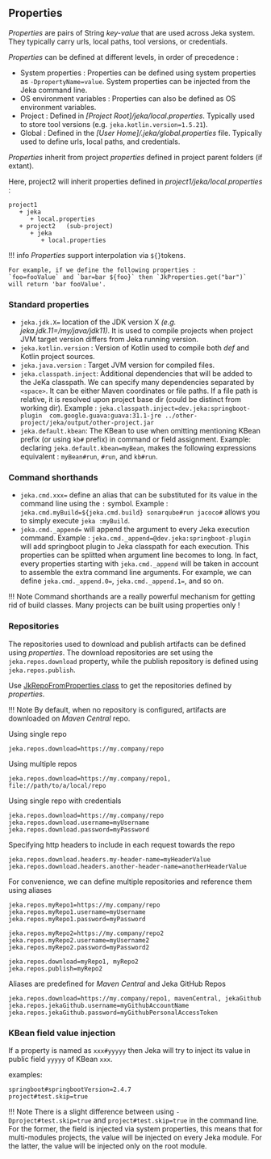 ## Properties

_Properties_ are pairs of String  _key-value_ that are used across Jeka system. They typically carry urls, local paths,
tool versions, or credentials. 

_Properties_ can be defined at different levels, in order of precedence :

* System properties : Properties can be defined using system properties as `-DpropertyName=value`. System properties can
  be injected from the Jeka command line.
* OS environment variables : Properties can also be defined as OS environment variables.
* Project : Defined in _[Project Root]/jeka/local.properties_. Typically used to store tool versions (e.g. `jeka.kotlin.version=1.5.21`).
* Global : Defined in the _[User Home]/.jeka/global.properties_ file. Typically used to define urls, local paths, and credentials.


_Properties_ inherit from project _properties_ defined in project parent folders (if extant). 

Here, project2 will inherit properties defined in _project1/jeka/local.properties_ :
```
project1
   + jeka
      + local.properties
   + project2   (sub-project)
      + jeka
         + local.properties
```

!!! info
    _Properties_ support interpolation via `${}`tokens. 
    
    For example, if we define the following properties :
    `foo=fooValue` and `bar=bar ${foo}` then `JkProperties.get("bar")` will return 'bar fooValue'.

### Standard properties

* `jeka.jdk.X=` location of the JDK version X _(e.g. jeka.jdk.11=/my/java/jdk11)_. It is used to compile projects when 
  project JVM target version differs from Jeka running version.
* `jeka.kotlin.version` : Version of Kotlin used to compile both _def_ and Kotlin project sources.
* `jeka.java.version` :  Target JVM version for compiled files.
* `jeka.classpath.inject`: Additional dependencies that will be added to the JeKa classpath. 
   We can specify many dependencies separated by `<space>`.
   It can be either Maven coordinates or file paths. If a file path is relative, it is resolved 
   upon project base dir (could be distinct from working dir).
   Example : `jeka.classpath.inject=dev.jeka:springboot-plugin  com.google.guava:guava:31.1-jre ../other-project/jeka/output/other-project.jar`
* `jeka.default.kbean`: The KBean to use when omitting mentioning KBean prefix (or using `kb#` prefix) in command or field assignment.
   Example: declaring `jeka.default.kbean=myBean`, makes the following expressions equivalent : `myBean#run`, `#run`, and `kb#run`.

### Command shorthands

* `jeka.cmd.xxx=` define an alias that can be substituted for its value in the command line using the `:` symbol.
    Example : `jeka.cmd.myBuild=${jeka.cmd.build} sonarqube#run jacoco#` allows you to simply execute `jeka :myBuild`.
*  `jeka.cmd._append=` will append the argument to every Jeka execution command.
   Example : `jeka.cmd._append=@dev.jeka:springboot-plugin` will add springboot plugin to Jeka classpath for each execution.
   This properties can be splitted when argument line becomes to long. In fact, every properties starting with `jeka.cmd._append` will 
   be taken in account to assemble the extra command line arguments. For example, we can define `jeka.cmd._append.0=`, `jeka.cmd._append.1=`, and so on.

!!! Note
    Command shorthands are a really powerful mechanism for getting rid of build classes.
    Many projects can be built using properties only !

### Repositories

The repositories used to download and publish artifacts can be defined using _properties_.
The download repositories are set using the `jeka.repos.download` property, while the publish repository is defined using `jeka.repos.publish`.

Use [JkRepoFromProperties class](https://github.com/jeka-dev/jeka/blob/master/dev.jeka.core/src/main/java/dev/jeka/core/api/depmanagement/JkRepoFromProperties.java)
to get the repositories defined by _properties_.

!!! Note
    By default, when no repository is configured, artifacts are downloaded on _Maven Central_ repo.

Using single repo
```
jeka.repos.download=https://my.company/repo
```

Using multiple repos
```
jeka.repos.download=https://my.company/repo1, file://path/to/a/local/repo 
```

Using single repo with credentials
```
jeka.repos.download=https://my.company/repo
jeka.repos.download.username=myUsername
jeka.repos.download.password=myPassword
```

Specifying http headers to include in each request towards the repo
```
jeka.repos.download.headers.my-header-name=myHeaderValue
jeka.repos.download.headers.another-header-name=anotherHeaderValue
```

For convenience, we can define multiple repositories and reference them using aliases
```
jeka.repos.myRepo1=https://my.company/repo
jeka.repos.myRepo1.username=myUsername
jeka.repos.myRepo1.password=myPassword

jeka.repos.myRepo2=https://my.company/repo2
jeka.repos.myRepo2.username=myUsername2
jeka.repos.myRepo2.password=myPassword2

jeka.repos.download=myRepo1, myRepo2
jeka.repos.publish=myRepo2
```

Aliases are predefined for _Maven Central_ and Jeka GitHub Repos
```
jeka.repos.download=https://my.company/repo1, mavenCentral, jekaGithub
jeka.repos.jekaGithub.username=myGithubAccountName
jeka.repos.jekaGithub.password=myGithubPersonalAccessToken
```

### KBean field value injection

If a property is named as `xxx#yyyyy` then Jeka will try to inject its value 
in public field `yyyyy` of KBean `xxx`. 

examples:
```
springboot#springbootVersion=2.4.7
project#test.skip=true
```

!!! Note
    There is a slight difference between using `-Dproject#test.skip=true` and 
    `project#test.skip=true` in the command line.<br/>
    For the former, the field is injected via system properties, this means that for multi-modules projects,
    the value will be injected on every Jeka module.
    For the latter, the value will be injected only on the root module.









